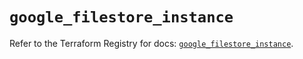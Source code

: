 # `google_filestore_instance`

Refer to the Terraform Registry for docs: [`google_filestore_instance`](https://registry.terraform.io/providers/hashicorp/google/6.20.0/docs/resources/filestore_instance).
